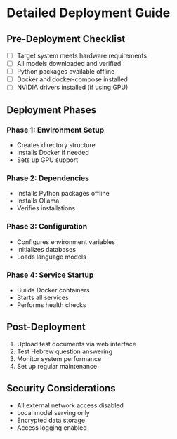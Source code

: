 # Detailed Deployment Guide

## Pre-Deployment Checklist

- [ ] Target system meets hardware requirements
- [ ] All models downloaded and verified
- [ ] Python packages available offline
- [ ] Docker and docker-compose installed
- [ ] NVIDIA drivers installed (if using GPU)

## Deployment Phases

### Phase 1: Environment Setup
- Creates directory structure
- Installs Docker if needed
- Sets up GPU support

### Phase 2: Dependencies
- Installs Python packages offline
- Installs Ollama
- Verifies installations

### Phase 3: Configuration
- Configures environment variables
- Initializes databases
- Loads language models

### Phase 4: Service Startup
- Builds Docker containers
- Starts all services
- Performs health checks

## Post-Deployment

1. Upload test documents via web interface
2. Test Hebrew question answering
3. Monitor system performance
4. Set up regular maintenance

## Security Considerations

- All external network access disabled
- Local model serving only
- Encrypted data storage
- Access logging enabled
